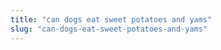 ```yaml
---
title: "can dogs eat sweet potatoes and yams"
slug: "can-dogs-eat-sweet-potatoes-and-yams"
---
```


